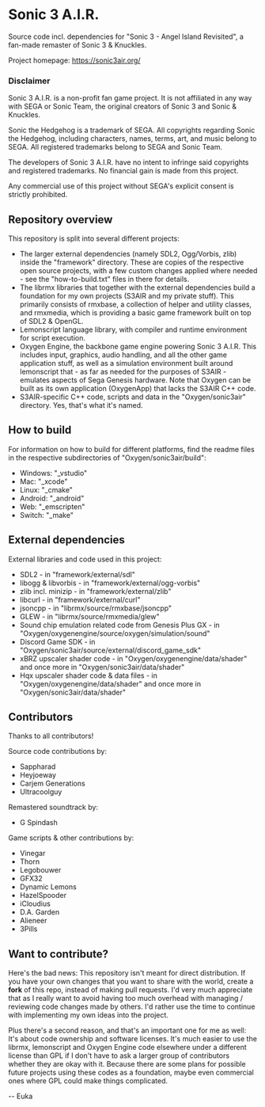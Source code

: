 # Sonic 3 A.I.R.

Source code incl. dependencies for "Sonic 3 - Angel Island Revisited", a fan-made remaster of Sonic 3 & Knuckles.

Project homepage: https://sonic3air.org/


### Disclaimer

Sonic 3 A.I.R. is a non-profit fan game project. It is not affiliated in any way with SEGA or Sonic Team, the original creators of Sonic 3 and Sonic & Knuckles.

Sonic the Hedgehog is a trademark of SEGA. All copyrights regarding Sonic the Hedgehog, including characters, names, terms, art, and music belong to SEGA. All registered trademarks belong to SEGA and Sonic Team.

The developers of Sonic 3 A.I.R. have no intent to infringe said copyrights and registered trademarks.
No financial gain is made from this project.

Any commercial use of this project without SEGA's explicit consent is strictly prohibited.


## Repository overview

This repository is split into several different projects:
* The larger external dependencies (namely SDL2, Ogg/Vorbis, zlib) inside the "framework" directory. These are copies of the respective open source projects, with a few custom changes applied where needed - see the "how-to-build.txt" files in there for details.
* The librmx libraries that together with the external dependencies build a foundation for my own projects (S3AIR and my private stuff). This primarily consists of rmxbase, a collection of helper and utility classes, and rmxmedia, which is providing a basic game framework built on top of SDL2 & OpenGL.
* Lemonscript language library, with compiler and runtime environment for script execution.
* Oxygen Engine, the backbone game engine powering Sonic 3 A.I.R. This includes input, graphics, audio handling, and all the other game application stuff, as well as a simulation environment built around lemonscript that - as far as needed for the purposes of S3AIR - emulates aspects of Sega Genesis hardware. Note that Oxygen can be built as its own application (OxygenApp) that lacks the S3AIR C++ code.
* S3AIR-specific C++ code, scripts and data in the "Oxygen/sonic3air" directory. Yes, that's what it's named.


## How to build

For information on how to build for different platforms, find the readme files in the respective subdirectories of "Oxygen/sonic3air/build":
* Windows: "_vstudio"
* Mac:     "_xcode"
* Linux:   "_cmake"
* Android: "_android"
* Web:     "_emscripten"
* Switch:  "_make"


## External dependencies

External libraries and code used in this project:
* SDL2 - in "framework/external/sdl"
* libogg & libvorbis - in "framework/external/ogg-vorbis"
* zlib incl. minizip - in "framework/external/zlib"
* libcurl - in "framework/external/curl"
* jsoncpp - in "librmx/source/rmxbase/jsoncpp"
* GLEW - in "librmx/source/rmxmedia/glew"
* Sound chip emulation related code from Genesis Plus GX - in "Oxygen/oxygenengine/source/oxygen/simulation/sound"
* Discord Game SDK - in "Oxygen/sonic3air/source/external/discord_game_sdk"
* xBRZ upscaler shader code - in "Oxygen/oxygenengine/data/shader" and once more in "Oxygen/sonic3air/data/shader"
* Hqx upscaler shader code & data files - in "Oxygen/oxygenengine/data/shader" and once more in "Oxygen/sonic3air/data/shader"


## Contributors

Thanks to all contributors!

Source code contributions by:
* Sappharad
* Heyjoeway
* Carjem Generations
* Ultracoolguy

Remastered soundtrack by:
* G Spindash

Game scripts & other contributions by:
* Vinegar
* Thorn
* Legobouwer
* GFX32
* Dynamic Lemons
* HazelSpooder
* iCloudius
* D.A. Garden
* Alieneer
* 3Pills


## Want to contribute?

Here's the bad news: This repository isn't meant for direct distribution. If you have your own changes that you want to share with the world, create a **fork** of this repo, instead of making pull requests. I'd very much appreciate that as I really want to avoid having too much overhead with managing / reviewing code changes made by others. I'd rather use the time to continue with implementing my own ideas into the project.

Plus there's a second reason, and that's an important one for me as well: It's about code ownership and software licenses. It's much easier to use the librmx, lemonscript and Oxygen Engine code elsewhere under a different license than GPL if I don't have to ask a larger group of contributors whether they are okay with it. Because there are some plans for possible future projects using these codes as a foundation, maybe even commercial ones where GPL could make things complicated.

-- Euka
